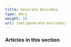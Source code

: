 ```yaml
---
title: Generate Barcodes
type: docs
weight: 10
url: /net/generate-barcodes/
---
```


### **Articles in this section**

